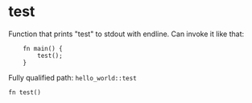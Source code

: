 # test

Function that prints "test" to stdout with endline.
Can invoke it like that:

```cairo
    fn main() {
        test();
    }
```

Fully qualified path: `hello_world::test`

```cairo
fn test()
```
